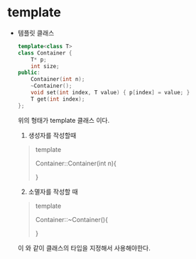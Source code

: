 # template

* 템플릿 클래스 

  ```c++
  template<class T>
  class Container {
      T* p;
      int size;
  public:
      Container(int n);
      ~Container();
      void set(int index, T value) { p[index] = value; }
      T get(int index);
  };
  ```

  위의 형태가 template 클래스 이다.

  1) 생성자를 작성할때

  > template<class T>
  >
  > Container<T>::Container(int n){
  >
  > }

  2) 소멸자를 작성할 때

  > template<class T>
  >
  > Container<T>::~Container(){
  >
  > }

  

  이 와 같이 클래스의 타입을 지정해서 사용해야한다.

  